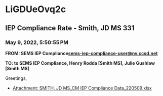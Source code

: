 # LiGDUeOvq2c
## IEP Compliance Rate - Smith, JD MS 331
### May 9, 2022, 5:50:55 PM
**FROM: SEMS IEP Compliance<sems-iep-compliance-user@nv.ccsd.net>**

**TO: to SEMS IEP Compliance, Henry Rodda [Smith MS], Julie Gushlaw [Smith MS]**


Greetings,  





* [Attachment: SMITH, JD MS_CM IEP Compliance Data_220509.xlsx](LiGDUeOvq2c-attachment-1.xlsx)
